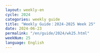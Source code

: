 ```yaml
---
layout: weekly-en
cycle: 2024
categories: weekly guide
title: "Weekly Guide：2024-2025 Week 25"
date: 2024-06-23
permalink: "/en/guide/2024/wk25.html"
weekNum: 25
language: English
---
```

